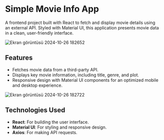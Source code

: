 # Simple Movie Info App

A frontend project built with React to fetch and display movie details using an external API. Styled with Material UI, this application presents movie data in a clean, user-friendly interface.

![Ekran görüntüsü 2024-10-26 182652](https://github.com/user-attachments/assets/efdf60e4-239d-45fe-b87d-71d8d4b83b36)


## Features
- Fetches movie data from a third-party API.
- Displays key movie information, including title, genre, and plot.
- Responsive design with Material UI components for an optimized mobile and desktop experience.

![Ekran görüntüsü 2024-10-26 182722](https://github.com/user-attachments/assets/9bf5194f-24d1-4329-80f7-e9960e64d6a9)


## Technologies Used
- **React**: For building the user interface.
- **Material UI**: For styling and responsive design.
- **Axios**: For making API requests.

